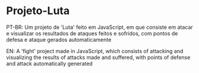# Projeto-Luta
PT-BR: Um projeto de 'Luta' feito em JavaScript, em que consiste em atacar e visualizar os resultados de ataques feitos e sofridos, com pontos de defesa e ataque gerados automaticamente

EN: A 'fight' project made in JavaScript, which consists of attacking and visualizing the results of attacks made and suffered, with points of defense and attack automatically generated
